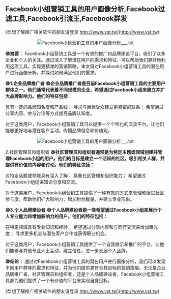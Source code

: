 ## **Facebook小组营销工具的用户画像分析,Facebook过滤工具,Facebook引流王,Facebook群发**

[😍想了解推广相关软件的朋友请登录 http://www.vst.tw](http://www.vst.tw)

 <center><img src="https://vst.tw/MP4/tuiguang/png/0.png" alt="Facebook小组营销工具的用户画像分析___.txt"></center>

**😄摘要：**
Facebook小组营销工具是一个有效的推广和品牌建设平台，吸引了众多企业和个人的关注。通过深入了解潜在用户的需求和特征，可以帮助我们更好地利用这项工具，实现更精准的营销策略。本文将对Facebook小组营销工具的潜在用户进行画像分析，并探讨如何满足他们的需求。

**😄1.企业品牌推广者**
**😄企业品牌推广者是目前Facebook小组营销工具的主要用户群体之一。他们通常代表着不同规模的企业，希望通过Facebook小组来建立并扩大品牌影响力。他们的特征包括：**

具有一定的品牌知名度和产品线；
寻求与目标受众建立更紧密的联系；
希望通过分享内容、参与讨论等方式提高品牌认知度。

对于这类用户，Facebook小组营销工具可以提供一个个性化的交流平台，让他们能够更好地与潜在客户互动，传播品牌信息和价值观。

 <center><img src="https://vst.tw/MP4/tuiguang/png/7.png" alt="Facebook小组营销工具的用户画像分析___.txt"></center>

2.社区管理员和组织者
**😄社区管理员和组织者通常是为特定主题或领域创建并管理Facebook小组的用户。他们的目标是建立一个活跃的社区，吸引相关人群，并提供有价值的内容和讨论。他们的特征包括：**

对特定话题或领域具有深入了解；
具备社区管理和组织能力；
希望通过Facebook小组促进知识分享和交流。

对于这类用户，Facebook小组营销工具提供了一种有效的方式来管理和促进社区参与度，帮助他们扩大影响力，增加粉丝数量，并建立专业形象。

**😄3.个人品牌建设者**
**😄个人品牌建设者是一类希望通过Facebook小组来展示个人专业能力和增加影响力的用户。他们的特征包括：**

在特定领域具有专业知识和经验；
希望通过分享内容和与同行交流来增加曝光度；
寻求更多机会与潜在客户合作或获得职业机会。

对于这类用户，Facebook小组营销工具提供了一个自我展示和推广的平台，让他们能够与其他专业人士互动，建立信任，进一步发展个人品牌。

**😄结论：**
通过对Facebook小组营销工具的潜在用户进行画像分析，我们可以发现不同用户群体的需求和特征，并为他们提供更符合其目标的营销策略。无论是企业品牌推广者、社区管理员和组织者，还是个人品牌建设者，Facebook小组营销工具都为他们提供了一个有价值的平台来实现自身目标。

[😍想了解推广相关软件的朋友请登录 http://www.vst.tw](http://www.vst.tw)



